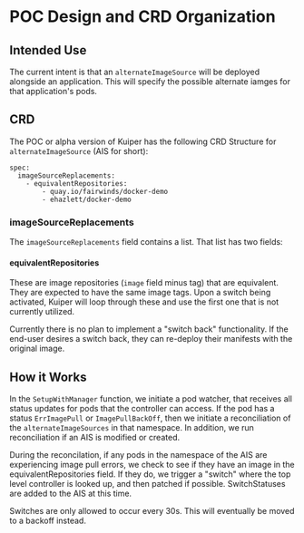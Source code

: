 # POC Design and CRD Organization

## Intended Use

The current intent is that an `alternateImageSource` will be deployed alongside an application. This will specify the possible alternate iamges for that application's pods.

## CRD

The POC or alpha version of Kuiper has the following CRD Structure for `alternateImageSource` (AIS for short):

```
spec:
  imageSourceReplacements:
    - equivalentRepositories:
        - quay.io/fairwinds/docker-demo
        - ehazlett/docker-demo
```

### imageSourceReplacements

The `imageSourceReplacements` field contains a list. That list has two fields:

#### equivalentRepositories

These are image repositories (`image` field minus tag) that are equivalent. They are expected to have the same image tags. Upon a switch being activated, Kuiper will loop through these and use the first one that is not currently utilized.

Currently there is no plan to implement a "switch back" functionality. If the end-user desires a switch back, they can re-deploy their manifests with the original image.

## How it Works

In the `SetupWithManager` function, we initiate a pod watcher, that receives all status updates for pods that the controller can access. If the pod has a status `ErrImagePull` or `ImagePullBackOff`, then we initiate a reconciliation of the `alternateImageSources` in that namespace. In addition, we run reconciliation if an AIS is modified or created.

During the reconcilation, if any pods in the namespace of the AIS are experiencing image pull errors, we check to see if they have an image in the equivalentRepositories field. If they do, we trigger a "switch" where the top level controller is looked up, and then patched if possible. SwitchStatuses are added to the AIS at this time.

Switches are only allowed to occur every 30s. This will eventually be moved to a backoff instead.

